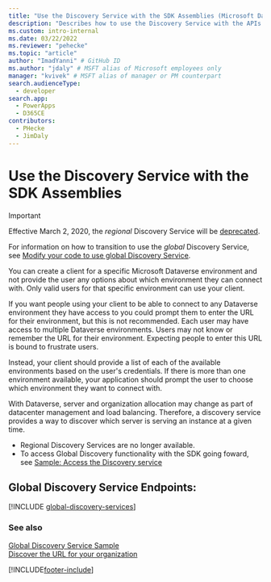 ```yaml
---
title: "Use the Discovery Service with the SDK Assemblies (Microsoft Dataverse) | Microsoft Docs" # Intent and product brand in a unique string of 43-59 chars including spaces
description: "Describes how to use the Discovery Service with the APIs available in the Microsoft Dataverse SDK assemblies." # 115-145 characters including spaces. This abstract displays in the search result.
ms.custom: intro-internal
ms.date: 03/22/2022
ms.reviewer: "pehecke"
ms.topic: "article"
author: "ImadYanni" # GitHub ID
ms.author: "jdaly" # MSFT alias of Microsoft employees only
manager: "kvivek" # MSFT alias of manager or PM counterpart
search.audienceType: 
  - developer
search.app: 
  - PowerApps
  - D365CE
contributors:
  - PHecke
  - JimDaly
---
```


# Use the Discovery Service with the SDK Assemblies

> [!IMPORTANT]
> Effective March 2, 2020, the *regional* Discovery Service will be [deprecated](/power-platform/important-changes-coming#regional-discovery-service-is-deprecated).
>
> For information on how to transition to use the *global* Discovery Service, see [Modify your code to use global Discovery Service](../webapi/discovery-orgsdk-to-webapi.md).

You can create a client for a specific Microsoft Dataverse environment and not provide the user any options about which environment they can connect with. Only valid users for that specific environment can use your client.

If you want people using your client to be able to connect to any Dataverse environment they have access to you could prompt them to enter the URL for their environment, but this is not recommended. Each user may have access to multiple Dataverse environments. Users may not know or remember the URL for their environment. Expecting people to enter this URL is bound to frustrate users. 

Instead, your client should provide a list of each of the available environments based on the user's credentials. If there is more than one environment available, your application should prompt the user to choose which environment they want to connect with.

With Dataverse, server and organization allocation may change as part of datacenter management and load balancing. Therefore, a discovery service provides a way to discover which server is serving an instance at a given time.

 - Regional Discovery Services are no longer available.
 - To access Global Discovery functionality with the SDK going foward, see [Sample: Access the Discovery service](/powerapps/developer/data-platform/org-service/samples/access-discovery-service)

## Global Discovery Service Endpoints:
[!INCLUDE [global-discovery-services](../../../includes/global-discovery-services.md)]

### See also

[Global Discovery Service Sample](https://github.com/Microsoft/PowerApps-Samples/tree/master/cds/orgsvc/C%23/DiscoveryService)<br />
[Discover the URL for your organization](../webapi/discover-url-organization-web-api.md)

[!INCLUDE[footer-include](../../../includes/footer-banner.md)]

